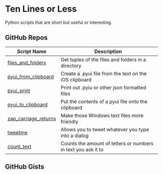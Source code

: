 # Ten Lines or Less

Python scripts that are short but useful or interesting.

GitHub Repos
------------

| Script Name                 | Description   |
| --------------------------- | ------------- |
| [files_and_folders][ccc]    | Get tuples of the files and folders in a directory |
| [pyui_from_clipboard][ccc]  | Create a .pyui file from the text on the iOS clipboard |
| [pyui_print][ccc]           | Print out .pyiu or other json formatted files |
| [pyui_to_clipboard][ccc]    | Put the contents of a pyui file onto the clipboard |
| [zap_carriage_returns][ccc] | Make those Windows text files more friendly |
| [tweetme][tjferry14] | Allows you to tweet whatever you type into a dialog |
| [count_text][tjferry14] | Counts the amount of letters or numbers in text you ask it to |

GitHub Gists
------------

[ccc]: https://github.com/cclauss/Ten-lines-or-less
[tjferry14]: https://github.com/tjferry14/My-Pythonista-Projects
